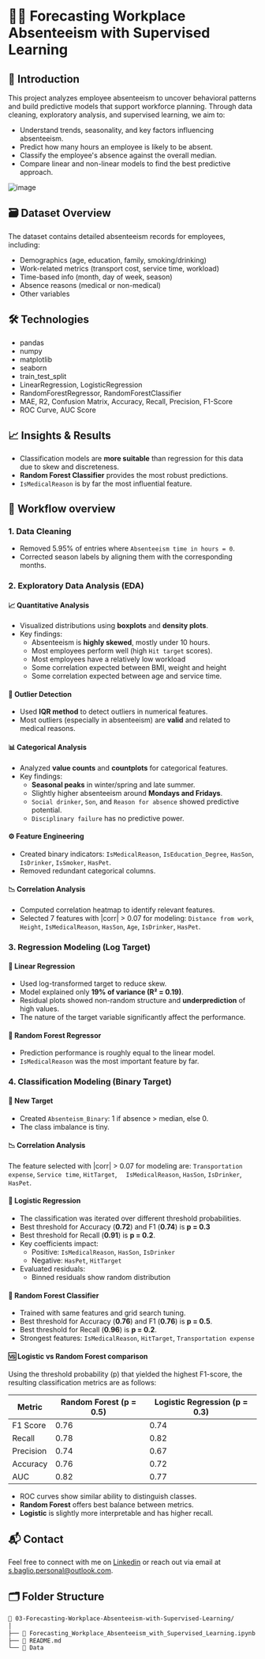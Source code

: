 # 🧑‍💼  Forecasting Workplace Absenteeism with Supervised Learning

## 📌 Introduction
This project analyzes employee absenteeism to uncover behavioral patterns and build predictive models that support workforce planning. Through data cleaning, exploratory analysis, and supervised learning, we aim to:

- Understand trends, seasonality, and key factors influencing absenteeism.
- Predict how many hours an employee is likely to be absent.
- Classify the employee's absence against the overall median.
- Compare linear and non-linear models to find the best predictive approach.

![image](https://github.com/user-attachments/assets/b56d5e4c-9d3c-4a38-a49b-84c849e7b46e)

## 🗃️ Dataset Overview

The dataset contains detailed absenteeism records for employees, including:

  - Demographics (age, education, family, smoking/drinking)
  - Work-related metrics (transport cost, service time, workload)
  - Time-based info (month, day of week, season)
  - Absence reasons (medical or non-medical)
  - Other variables

## 🛠️ Technologies
- pandas
- numpy
- matplotlib
- seaborn
- train_test_split
- LinearRegression, LogisticRegression
- RandomForestRegressor, RandomForestClassifier
- MAE, R2, Confusion Matrix, Accuracy, Recall, Precision, F1-Score
- ROC Curve, AUC Score

## 📈 Insights & Results

- Classification models are **more suitable** than regression for this data due to skew and discreteness.
- **Random Forest Classifier** provides the most robust predictions.
- `IsMedicalReason` is by far the most influential feature.

## 🧱 Workflow overview

### 1. Data Cleaning

- Removed 5.95% of entries where `Absenteeism time in hours = 0`.
- Corrected season labels by aligning them with the corresponding months.

### 2. Exploratory Data Analysis (EDA)

#### 📈 Quantitative Analysis

- Visualized distributions using **boxplots** and **density plots**.
- Key findings:
  - Absenteeism is **highly skewed**, mostly under 10 hours.
  - Most employees perform well (high `Hit target` scores).
  - Most employees have a relatively low workload
  - Some correlation expected between BMI, weight and height
  - Some correlation expected between age and service time.

#### 🚨 Outlier Detection

- Used **IQR method** to detect outliers in numerical features.
- Most outliers (especially in absenteeism) are **valid** and related to medical reasons.

#### 📊 Categorical Analysis

- Analyzed **value counts** and **countplots** for categorical features.
- Key findings:
  - **Seasonal peaks** in winter/spring and late summer.
  - Slightly higher absenteeism around **Mondays and Fridays**.
  - `Social drinker`, `Son`, and `Reason for absence` showed predictive potential.
  - `Disciplinary failure` has no predictive power.

#### ⚙️ Feature Engineering

- Created binary indicators: `IsMedicalReason`, `IsEducation_Degree`, `HasSon`, `IsDrinker`, `IsSmoker`, `HasPet`.
- Removed redundant categorical columns.

#### 📉 Correlation Analysis

- Computed correlation heatmap to identify relevant features.
- Selected 7 features with |corr| > 0.07 for modeling: `Distance from work`, `Height`, `IsMedicalReason`, `HasSon`, `Age`, `IsDrinker`, `HasPet`.


### 3. Regression Modeling (Log Target)

#### 🔹 Linear Regression

- Used log-transformed target to reduce skew.
- Model explained only **19% of variance (R² = 0.19)**.
- Residual plots showed non-random structure and **underprediction** of high values.
- The nature of the target variable significantly affect the performance.

#### 🔸 Random Forest Regressor

- Prediction performance is roughly equal to the linear model.
- `IsMedicalReason` was the most important feature by far.

### 4. Classification Modeling (Binary Target)

#### 🎯 New Target

- Created `Absenteism_Binary`: 1 if absence > median, else 0.
- The class imbalance is tiny.

#### 📉 Correlation Analysis
The feature selected with |corr| > 0.07 for modeling are: `Transportation expense`, `Service time`, `HitTarget`, `  IsMedicalReason`, `HasSon`, `IsDrinker`, `HasPet`.

#### 🔹 Logistic Regression

- The classification was iterated over different threshold probabilities.
- Best threshold for Accuracy (**0.72**) and F1 (**0.74**) is **p = 0.3**
- Best threshold for Recall (**0.91**) is **p = 0.2**.
- Key coefficients impact:
  - Positive: `IsMedicalReason`, `HasSon`, `IsDrinker`
  - Negative: `HasPet`, `HitTarget`
- Evaluated residuals:
  - Binned residuals show random distribution


#### 🔸 Random Forest Classifier

- Trained with same features and grid search tuning.
- Best threshold for Accuracy (**0.76**) and F1 (**0.76**) is **p = 0.5**.
- Best threshold for Recall (**0.96**) is **p = 0.2**.
- Strongest features: `IsMedicalReason`, `HitTarget`, `Transportation expense`

#### 🆚 Logistic vs Random Forest comparison

Using the threshold probability (p) that yielded the highest F1-score, the resulting classification metrics are as follows:

| Metric      | Random Forest (p = 0.5) | Logistic Regression (p = 0.3)|
|-------------|---------------|---------------------|
| F1 Score    |  0.76        | 0.74                |
| Recall      | 0.78          | 0.82              |
| Precision   |  0.74        | 0.67                |
| Accuracy    |  0.76        | 0.72                |
| AUC         |  0.82        | 0.77                |

- ROC curves show similar ability to distinguish classes.
- **Random Forest** offers best balance between metrics.
- **Logistic** is slightly more interpretable and has higher recall.

## 📬 Contact
Feel free to connect with me on [Linkedin](https://www.linkedin.com/in/stefano-baglio/) or reach out via email at s.baglio.personal@outlook.com.


## 🗂️ Folder Structure

```bash
📁 03-Forecasting-Workplace-Absenteeism-with-Supervised-Learning/
│
├── 📓 Forecasting_Workplace_Absenteeism_with_Supervised_Learning.ipynb
├── 📄 README.md
└── 📁 Data


